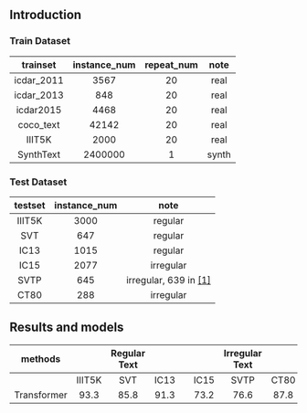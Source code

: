 ## Introduction

### Train Dataset

|  trainset  | instance_num | repeat_num | note  |
| :--------: | :----------: | :--------: | :---: |
| icdar_2011 |     3567     |     20     | real  |
| icdar_2013 |     848      |     20     | real  |
| icdar2015  |     4468     |     20     | real  |
| coco_text  |    42142     |     20     | real  |
|   IIIT5K   |     2000     |     20     | real  |
| SynthText  |   2400000    |     1      | synth |

### Test Dataset

| testset | instance_num |            note             |
| :-----: | :----------: | :-------------------------: |
| IIIT5K  |     3000     |           regular           |
|   SVT   |     647      |           regular           |
|  IC13   |     1015     |           regular           |
|  IC15   |     2077     |          irregular          |
|  SVTP   |     645      | irregular, 639 in [[1]](#1) |
|  CT80   |     288      |          irregular          |

## Results and models

|   methods   |        | Regular Text |      |     |      | Irregular Text |      | download |
| :---------: | :----: | :----------: | :--: | :-: | :--: | :------------: | :--: | :------: |
|             | IIIT5K |     SVT      | IC13 |     | IC15 |      SVTP      | CT80 |
| Transformer |  93.3  |     85.8     | 91.3 |     | 73.2 |      76.6      | 87.8 |          |
